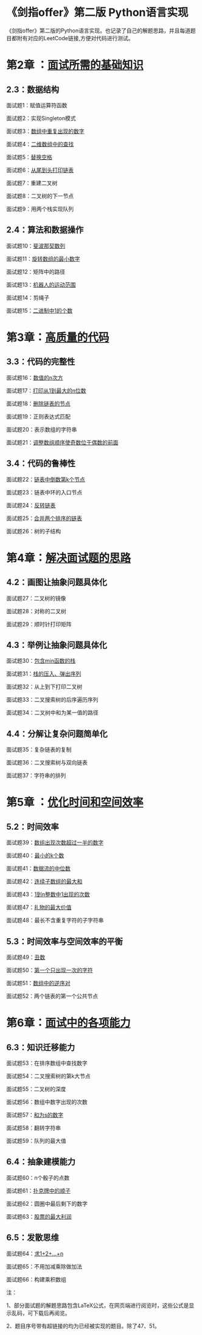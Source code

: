 # 《剑指offer》第二版 Python语言实现

《剑指offer》第二版的Python语言实现。也记录了自己的解题思路，并且每道题目都附有对应的LeetCode链接,方便对代码进行测试。

# 第2章 ：[面试所需的基础知识](https://github.com/gdutthu/CodingInterviewChinese2/tree/master/chap2)

## 2.3：数据结构

面试题1：赋值运算符函数

面试题2：实现Singleton模式

面试题3：[数组中重复出现的数字](https://github.com/gdutthu/CodingInterviewChinese2/tree/master/chap2/3_duplicate)

面试题4：[二维数组中的查找](https://github.com/gdutthu/CodingInterviewChinese2/tree/master/chap2/4_FindInPartiallySortedMatrix)

面试题5：[替换空格](https://github.com/gdutthu/CodingInterviewChinese2/tree/master/chap2/5_ReplacesSpaces)

面试题6：[从尾到头打印链表](https://github.com/gdutthu/CodingInterviewChinese2/tree/master/chap2/6_PrintListReversedOrder)

面试题7：重建二叉树

面试题8：二叉树的下一节点

面试题9：用两个栈实现队列

## 2.4：算法和数据操作

面试题10：[斐波那契数列](https://github.com/gdutthu/CodingInterviewChinese2/tree/master/chap2/10_Fibonacci)

面试题11：[旋转数组的最小数字](https://github.com/gdutthu/CodingInterviewChinese2/tree/master/chap2/11_MinNumberInRotatedArray)

面试题12：矩阵中的路径

面试题13：[机器人的运动范围](https://github.com/gdutthu/CodingInterviewChinese2/tree/master/chap2/13_RobotMove)

面试题14：剪绳子

面试题15：[二进制中1的个数](https://github.com/gdutthu/CodingInterviewChinese2/tree/master/chap2/15_NumberOf1InBinary)



# 第3章：[高质量的代码](https://github.com/gdutthu/CodingInterviewChinese2/tree/master/chap3)

## 3.3：代码的完整性

面试题16：[数值的n次方](https://github.com/gdutthu/CodingInterviewChinese2/tree/master/chap3/16_Power)

面试题17：[打印从1到最大的n位数](https://github.com/gdutthu/CodingInterviewChinese2/tree/master/chap3/17_PrintToMaxOfNDigits)

面试题18：[删除链表的节点](https://github.com/gdutthu/CodingInterviewChinese2/tree/master/chap3/18_DeleteNodeInList)

面试题19：正则表达式匹配

面试题20：表示数组的字符串

面试题21：[调整数组顺序使奇数位于偶数的前面](https://github.com/gdutthu/CodingInterviewChinese2/tree/master/chap3/21_ReorderArray)

## 3.4：代码的鲁棒性

面试题22：[链表中倒数第k个节点](https://github.com/gdutthu/CodingInterviewChinese2/tree/master/chap3/22_KthNodeFormEnd)

面试题23：链表中环的入口节点

面试题24：[反转链表](https://github.com/gdutthu/CodingInterviewChinese2/tree/master/chap3/24_ReverseList)

面试题25：[合并两个排序的链表](https://github.com/gdutthu/CodingInterviewChinese2/tree/master/chap3/25_MergeSortedLists)

面试题26：树的子结构

# 第4章：[解决面试题的思路](https://github.com/gdutthu/CodingInterviewChinese2/tree/master/chap4)

## 4.2：画图让抽象问题具体化

面试题27：二叉树的镜像

面试题28：对称的二叉树

面试题29：顺时针打印矩阵

## 4.3：举例让抽象问题具体化

面试题30：[包含min函数的栈](https://github.com/gdutthu/CodingInterviewChinese2/tree/master/chap4/30_MinInStack)

面试题31：[栈的压入、弹出序列](https://github.com/gdutthu/CodingInterviewChinese2/tree/master/chap4/31_StackPushPopOrder)

面试题32：从上到下打印二叉树

面试题33：二叉搜索树的后序遍历序列

面试题34：二叉树中和为某一值的路径

## 4.4：分解让复杂问题简单化

面试题35：复杂链表的复制

面试题36：二叉搜索树与双向链表

面试题37：字符串的排列

# 第5章 ：[优化时间和空间效率](https://github.com/gdutthu/CodingInterviewChinese2/tree/master/chap5)

## 5.2：时间效率

面试题39：[数组出现次数超过一半的数字](https://github.com/gdutthu/CodingInterviewChinese2/tree/master/chap5/39_MoreThanHalfNum)

面试题40：[最小的k个数](https://github.com/gdutthu/CodingInterviewChinese2/tree/master/chap5/40_GetLeastNumbers)

面试题41：[数据流的中位数](https://github.com/gdutthu/CodingInterviewChinese2/tree/master/chap5/41_StreamMedian)

面试题42：[连续子数组的最大和](https://github.com/gdutthu/CodingInterviewChinese2/tree/master/chap5/42_GreatestSumOfSubarrays)

面试题43：[1到n整数中1出现的次数](https://github.com/gdutthu/CodingInterviewChinese2/tree/master/chap5/43_NumberOf1)

面试题47：[礼物的最大价值](https://github.com/gdutthu/CodingInterviewChinese2/tree/master/chap5/47_MaxValueOfGifts)

面试题48：最长不含重复字符的子字符串

## 5.3：时间效率与空间效率的平衡

面试题49：[丑数](https://github.com/gdutthu/CodingInterviewChinese2/tree/master/chap5/49_UglyNumber)

面试题50：[第一个只出现一次的字符](https://github.com/gdutthu/CodingInterviewChinese2/tree/master/chap5/50_FirstNotRepeatingChar)

面试题51：[数组中的逆序对](https://github.com/gdutthu/CodingInterviewChinese2/tree/master/chap5/51_InversePairs)

面试题52：两个链表的第一个公共节点



# 第6章：[面试中的各项能力](https://github.com/gdutthu/CodingInterviewChinese2/tree/master/chap6)

## 6.3：知识迁移能力

面试题53：在排序数组中查找数字

面试题54：二叉搜索树的第k大节点

面试题55：二叉树的深度

面试题56：数组中数字出现的次数

面试题57：[和为s的数字](https://github.com/gdutthu/CodingInterviewChinese2/tree/master/chap6/57_TwoNumbersWithSum)

面试题58：翻转字符串

面试题59：队列的最大值

## 6.4：抽象建模能力

面试题60：n个骰子的点数

面试题61：[扑克牌中的顺子](https://github.com/gdutthu/CodingInterviewChinese2/tree/master/chap6/61_ContinousCards)

面试题62：圆圈中最后剩下的数字

面试题63：[股票的最大利润](https://github.com/gdutthu/CodingInterviewChinese2/tree/master/chap6/63_MaximalProfit)

## 6.5：发散思维

面试题64：[求1+2+...+n](https://github.com/gdutthu/CodingInterviewChinese2/tree/master/chap6/64_Accumulate)

面试题65：不用加减乘除做加法

面试题66：构建乘积数组



注：

1、部分面试题的解题思路包含LaTeX公式，在网页端进行阅览时，这些公式是显示乱码，可下载后再阅览。

2、题目序号带有超链接的均为已经被实现的题目。除了47、51。











